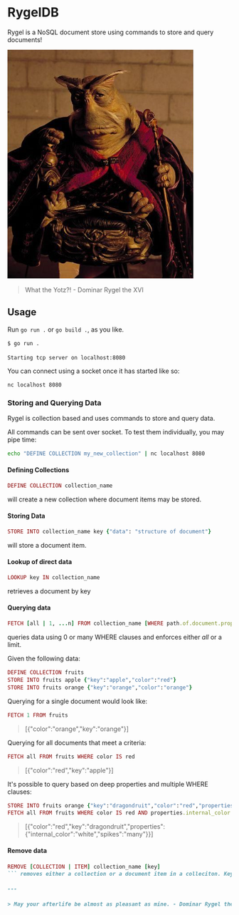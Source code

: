 # RygelDB
Rygel is a NoSQL document store using commands to store and query documents!

<img src="https://raw.githubusercontent.com/APiercey/RygelDB/main/sparky.png">

> What the Yotz?! - Dominar Rygel the XVI

## Usage
Run `go run .` or `go build .`, as you like.

```
$ go run .

Starting tcp server on localhost:8080
```

You can connect using a socket once it has started like so:
```
nc localhost 8080
```

### Storing and Querying Data
Rygel is collection based and uses commands to store and query data.

All commands can be sent over socket. To test them individually, you may pipe time:
```bash
echo "DEFINE COLLECTION my_new_collection" | nc localhost 8080
```

#### Defining Collections
```ruby
DEFINE COLLECTION collection_name
```
will create a new collection where document items may be stored.

#### Storing Data
```ruby
STORE INTO collection_name key {"data": "structure of document"}
```
will store a document item.

#### Lookup of direct data
```ruby
LOOKUP key IN collection_name
```
retrieves a document by key

#### Querying data
```ruby
FETCH [all | 1, ...n] FROM collection_name [WHERE path.of.document.properties IS value AND ...n]
```
queries data using 0 or many WHERE clauses and enforces either _all_ or a limit.

Given the following data:
```ruby
DEFINE COLLECTION fruits
STORE INTO fruits apple {"key":"apple","color":"red"}
STORE INTO fruits orange {"key":"orange","color":"orange"}
```

Querying for a single document would look like:
```ruby
FETCH 1 FROM fruits
```
> [{"color":"orange","key":"orange"}]

Querying for all documents that meet a criteria:
```ruby
FETCH all FROM fruits WHERE color IS red
```
> [{"color":"red","key":"apple"}]

It's possible to query based on deep properties and multiple WHERE clauses:
```ruby
STORE INTO fruits orange {"key":"dragondruit","color":"red","properties":{"spikes":"many","internal_color":"white"}}
FETCH all FROM fruits WHERE color IS red AND properties.internal_color IS white
```
> [{"color":"red","key":"dragondruit","properties":{"internal_color":"white","spikes":"many"}}]

#### Remove data
```ruby
REMOVE [COLLECTION | ITEM] collection_name [key]
``` removes either a collection or a document item in a colleciton. Key is mandatory when removing a document item.

---

> May your afterlife be almost as pleasant as mine. - Dominar Rygel the XVI

